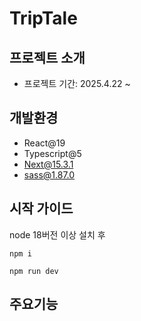 # TripTale

## 프로젝트 소개

- 프로젝트 기간: 2025.4.22 ~ 

## 개발환경
- React@19
- Typescript@5
- Next@15.3.1
- sass@1.87.0

## 시작 가이드

node 18버전 이상 설치 후

`npm i`

`npm run dev`

## 주요기능
